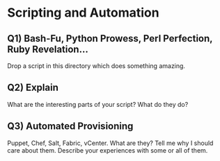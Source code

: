 Scripting and Automation
========================

Q1) Bash-Fu, Python Prowess, Perl Perfection, Ruby Revelation...
----------------------------------------------------------------
Drop a script in this directory which does something amazing.

Q2) Explain
-----------
What are the interesting parts of your script? What do they do?

Q3) Automated Provisioning
--------------------------
Puppet, Chef, Salt, Fabric, vCenter. What are they? Tell me why I should care
about them. Describe your experiences with some or all of them.

